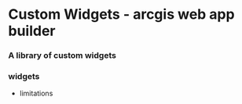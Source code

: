 # Custom Widgets - arcgis web app builder


### A library of custom widgets

  

### widgets

* limitations
